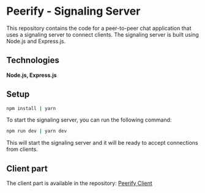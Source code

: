 # Peerify - Signaling Server
This repository contains the code for a peer-to-peer chat application that uses a signaling server to connect clients. The signaling server is built using Node.js and Express.js.

## Technologies
**Node.js, Express.js**

## Setup

```bash
npm install | yarn
```

To start the signaling server, you can run the following command:
```bash
npm run dev | yarn dev
```

This will start the signaling server and it will be ready to accept connections from clients.

## Client part
The client part is available in the repository: <a href="https://github.com/kahy9/peerify" passHref>Peerify Client</a>